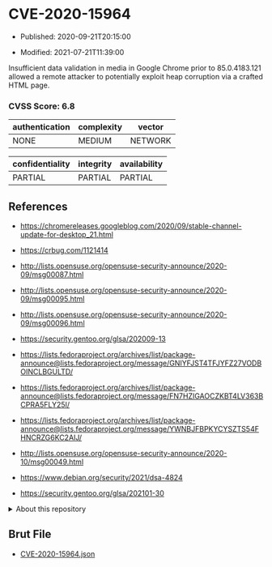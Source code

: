 # CVE-2020-15964

- Published: 2020-09-21T20:15:00

- Modified: 2021-07-21T11:39:00

Insufficient data validation in media in Google Chrome prior to 85.0.4183.121 allowed a remote attacker to potentially exploit heap corruption via a crafted HTML page.

### CVSS Score: **6.8**

| authentication | complexity | vector |
| --- | --- | --- |
| NONE | MEDIUM | NETWORK |

| confidentiality | integrity | availability |
| --- | --- | --- |
| PARTIAL | PARTIAL | PARTIAL |

## References

* https://chromereleases.googleblog.com/2020/09/stable-channel-update-for-desktop_21.html

* https://crbug.com/1121414

* http://lists.opensuse.org/opensuse-security-announce/2020-09/msg00087.html

* http://lists.opensuse.org/opensuse-security-announce/2020-09/msg00095.html

* http://lists.opensuse.org/opensuse-security-announce/2020-09/msg00096.html

* https://security.gentoo.org/glsa/202009-13

* https://lists.fedoraproject.org/archives/list/package-announce@lists.fedoraproject.org/message/GNIYFJST4TFJYFZ27VODBOINCLBGULTD/

* https://lists.fedoraproject.org/archives/list/package-announce@lists.fedoraproject.org/message/FN7HZIGAOCZKBT4LV363BCPRA5FLY25I/

* https://lists.fedoraproject.org/archives/list/package-announce@lists.fedoraproject.org/message/YWNBJFBPKYCYSZTS54FHNCRZG6KC2AIJ/

* http://lists.opensuse.org/opensuse-security-announce/2020-10/msg00049.html

* https://www.debian.org/security/2021/dsa-4824

* https://security.gentoo.org/glsa/202101-30

<details>
<summary>About this repository</summary> 

  This repository is part of the project [Live Hack CVE](https://github.com/Live-Hack-CVE). Main website can be found [www.live-hack.org](https://www.live-hack.org) 
  
  Made by [Sn0wAlice](https://github.com/Sn0wAlice) for the people that care about security and need to have a feed of the latest CVEs. Hope you enjoy it, don't forget to star the repo and follow me on [Twitter](https://twitter.com/Sn0wAlice) and [Github](https://github.com/Sn0wAlice). And that is my [personnal website](https://www.alice-snow.me/)

  - [Home Page](https://github.com/Live-Hack-CVE)
  - [Framework](https://github.com/Live-Hack-CVE/cve-framework)
  - [CVE database](https://github.com/Live-Hack-CVE/full_database)
  - [Changelog](https://github.com/Live-Hack-CVE/Changelog)
</details>

## Brut File

* [CVE-2020-15964.json](https://raw.githubusercontent.com/Live-Hack-CVE/full_database/main/cves/2020/CVE-2020-15964.json)

